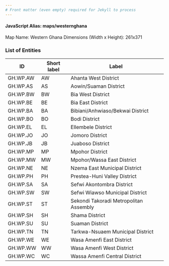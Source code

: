 ```yaml
---
# Front matter (even empty) required for Jekyll to process
---
```


#### JavaScript Alias: maps/westernghana

Map Name: Western Ghana
Dimensions (Width x Height): 261x371

### List of Entities

| ID       | Short label | Label                                  |
| -------- | ----------- | -------------------------------------- |
| GH.WP.AW | AW          | Ahanta West District                   |
| GH.WP.AS | AS          | Aowin/Suaman District                  |
| GH.WP.BW | BW          | Bia West District                      |
| GH.WP.BE | BE          | Bia East District                      |
| GH.WP.BA | BA          | Bibiani/Anhwiaso/Bekwai District       |
| GH.WP.BO | BO          | Bodi District                          |
| GH.WP.EL | EL          | Ellembele District                     |
| GH.WP.JO | JO          | Jomoro District                        |
| GH.WP.JB | JB          | Juaboso District                       |
| GH.WP.MP | MP          | Mpohor District                        |
| GH.WP.MW | MW          | Mpohor/Wassa East District             |
| GH.WP.NE | NE          | Nzema East Municipal District          |
| GH.WP.PH | PH          | Prestea-Huni Valley District           |
| GH.WP.SA | SA          | Sefwi Akontombra District              |
| GH.WP.SW | SW          | Sefwi Wiawso Municipal District        |
| GH.WP.ST | ST          | Sekondi Takoradi Metropolitan Assembly |
| GH.WP.SH | SH          | Shama District                         |
| GH.WP.SU | SU          | Suaman District                        |
| GH.WP.TN | TN          | Tarkwa-Nsuaem Municipal District       |
| GH.WP.WE | WE          | Wasa Amenfi East District              |
| GH.WP.WW | WW          | Wasa Amenfi West District              |
| GH.WP.WC | WC          | Wassa Amenfi Central District          |

